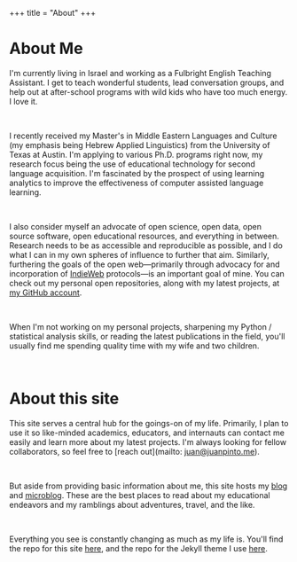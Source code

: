 +++
title = "About"
+++

# About Me

I'm currently living in Israel and working as a Fulbright English Teaching Assistant. I get to teach wonderful students, lead conversation groups, and help out at after-school programs with wild kids who have too much energy. I love it.

<br />

I recently received my Master's in Middle Eastern Languages and Culture (my emphasis being Hebrew Applied Linguistics) from the University of Texas at Austin. I'm applying to various Ph.D. programs right now, my research focus being the use of educational technology for second language acquisition. I'm fascinated by the prospect of using learning analytics to improve the effectiveness of computer assisted language learning.

<br />

I also consider myself an advocate of open science, open data, open source software, open educational resources, and everything in between. Research needs to be as accessible and reproducible as possible, and I do what I can in my own spheres of influence to further that aim. Similarly, furthering the goals of the open web—primarily through advocacy for and incorporation of [IndieWeb](https://indieweb.org) protocols—is an important goal of mine. You can check out my personal open repositories, along with my latest projects, at [my GitHub account](https://github.com/juandpinto).

<br />

When I'm not working on my personal projects, sharpening my Python / statistical analysis skills, or reading the latest publications in the field, you'll usually find me spending quality time with my wife and two children.

<br />

# About this site

This site serves a central hub for the goings-on of my life. Primarily, I plan to use it so like-minded academics, educators, and internauts can contact me easily and learn more about my latest projects. I'm always looking for fellow collaborators, so feel free to [reach out](mailto: juan@juanpinto.me).

<br />

But aside from providing basic information about me, this site hosts my [blog](./blog/) and [microblog](https://microblog.juanpinto.me). These are the best places to read about my educational endeavors and my ramblings about adventures, travel, and the like.

<br />

Everything you see is constantly changing as much as my life is. You'll find the repo for this site [here](https://github.com/juandpinto/juandpinto.github.io), and the repo for the Jekyll theme I use [here](https://github.com/mmistakes/so-simple-theme).
